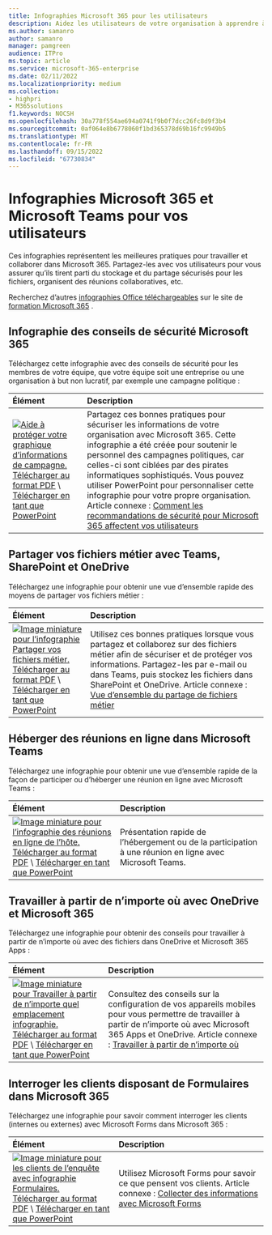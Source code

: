 ```yaml
---
title: Infographies Microsoft 365 pour les utilisateurs
description: Aidez les utilisateurs de votre organisation à apprendre à utiliser Microsoft 365 et Microsoft Teams avec ces infographies.
ms.author: samanro
author: samanro
manager: pamgreen
audience: ITPro
ms.topic: article
ms.service: microsoft-365-enterprise
ms.date: 02/11/2022
ms.localizationpriority: medium
ms.collection:
- highpri
- M365solutions
f1.keywords: NOCSH
ms.openlocfilehash: 30a778f554ae694a0741f9b0f7dcc26fc8d9f3b4
ms.sourcegitcommit: 0af064e8b6778060f1bd365378d69b16fc9949b5
ms.translationtype: MT
ms.contentlocale: fr-FR
ms.lasthandoff: 09/15/2022
ms.locfileid: "67730834"
---
```

# <a name="microsoft-365-and-microsoft-teams-infographics-for-your-users"></a>Infographies Microsoft 365 et Microsoft Teams pour vos utilisateurs

Ces infographies représentent les meilleures pratiques pour travailler et collaborer dans Microsoft 365. Partagez-les avec vos utilisateurs pour vous assurer qu’ils tirent parti du stockage et du partage sécurisés pour les fichiers, organisent des réunions collaboratives, etc.

Recherchez d’autres [infographies Office téléchargeables](https://support.microsoft.com/office/great-ways-to-work-with-office-6fe70269-b9a4-4ef0-a96e-7a5858b3bd5a) sur le site de [formation Microsoft 365](https://support.microsoft.com/training) .

## <a name="microsoft-365-security-tips-infographic"></a>Infographie des conseils de sécurité Microsoft 365

Téléchargez cette infographie avec des conseils de sécurité pour les membres de votre équipe, que votre équipe soit une entreprise ou une organisation à but non lucratif, par exemple une campagne politique :

| Élément | Description |
|:-----|:-----|
|[![Aide à protéger votre graphique d’informations de campagne.](../media/M365-Campaigns-WhatCanUsersDoToSecure-358x201.png)](https://download.microsoft.com/download/f/c/5/fc58bc0c-773a-4ac8-a232-6f986f61ef58/M365CampaignsWhatCanUsersDoToSecure.pdf) <br/> [Télécharger au format PDF](https://download.microsoft.com/download/f/c/5/fc58bc0c-773a-4ac8-a232-6f986f61ef58/M365CampaignsWhatCanUsersDoToSecure.pdf) \  [Télécharger en tant que PowerPoint](https://download.microsoft.com/download/f/c/5/fc58bc0c-773a-4ac8-a232-6f986f61ef58/M365CampaignsWhatCanUsersDoToSecure.pptx)| Partagez ces bonnes pratiques pour sécuriser les informations de votre organisation avec Microsoft 365. Cette infographie a été créée pour soutenir le personnel des campagnes politiques, car celles-ci sont ciblées par des pirates informatiques sophistiqués. Vous pouvez utiliser PowerPoint pour personnaliser cette infographie pour votre propre organisation. Article connexe : [Comment les recommandations de sécurité pour Microsoft 365 affectent vos utilisateurs](../business-premium/m365-campaigns-users.md)|

## <a name="share-your-business-files-with-teams-sharepoint-and-onedrive"></a>Partager vos fichiers métier avec Teams, SharePoint et OneDrive

Téléchargez une infographie pour obtenir une vue d’ensemble rapide des moyens de partager vos fichiers métier :
  
| Élément | Description |
|:-----|:-----|
|[![Image miniature pour l’infographie Partager vos fichiers métier.](../media/solutions-architecture-center/m365-smbscenarios-shareyourfiles-square.png)](https://go.microsoft.com/fwlink/?linkid=2079435) <br/> [Télécharger au format PDF](https://go.microsoft.com/fwlink/?linkid=2079435) \  [Télécharger en tant que PowerPoint](https://go.microsoft.com/fwlink/?linkid=2079438) | Utilisez ces bonnes pratiques lorsque vous partagez et collaborez sur des fichiers métier afin de sécuriser et de protéger vos informations. Partagez-les par e-mail ou dans Teams, puis stockez les fichiers dans SharePoint et OneDrive. Article connexe : [Vue d’ensemble du partage de fichiers métier](../business-video/overview-file-sharing.md)|

## <a name="host-online-meetings-in-microsoft-teams"></a>Héberger des réunions en ligne dans Microsoft Teams

Téléchargez une infographie pour obtenir une vue d’ensemble rapide de la façon de participer ou d’héberger une réunion en ligne avec Microsoft Teams :

| Élément | Description |
|:-----|:-----|
|[![Image miniature pour l’infographie des réunions en ligne de l’hôte.](../media/solutions-architecture-center/m365-smbscenarios-hostteammeetings-square.png)](https://go.microsoft.com/fwlink/?linkid=2078712) <br/> [Télécharger au format PDF](https://go.microsoft.com/fwlink/?linkid=2078712) \  [Télécharger en tant que PowerPoint](https://go.microsoft.com/fwlink/?linkid=2079515) | Présentation rapide de l’hébergement ou de la participation à une réunion en ligne avec Microsoft Teams. 

## <a name="work-from-anywhere-with-onedrive-and-microsoft-365"></a>Travailler à partir de n’importe où avec OneDrive et Microsoft 365

Téléchargez une infographie pour obtenir des conseils pour travailler à partir de n’importe où avec des fichiers dans OneDrive et Microsoft 365 Apps :

| Élément | Description |
|:-----|:-----|
|[![Image miniature pour Travailler à partir de n’importe quel emplacement infographie.](../media/solutions-architecture-center/m365-smbscenarios-workfromanywhere-square.png)](https://go.microsoft.com/fwlink/?linkid=2079451) <br/> [Télécharger au format PDF](https://go.microsoft.com/fwlink/?linkid=2079451) \  [Télécharger en tant que PowerPoint](https://go.microsoft.com/fwlink/?linkid=2079455) | Consultez des conseils sur la configuration de vos appareils mobiles pour vous permettre de travailler à partir de n’importe où avec Microsoft 365 Apps et OneDrive. Article connexe : [Travailler à partir de n’importe où](../business-video/work-from-anywhere.md)|

## <a name="survey-customers-with-forms-in-microsoft-365"></a>Interroger les clients disposant de Formulaires dans Microsoft 365

Téléchargez une infographie pour savoir comment interroger les clients (internes ou externes) avec Microsoft Forms dans Microsoft 365 :

| Élément | Description |
|:-----|:-----|
|[![Image miniature pour les clients de l’enquête avec infographie Formulaires.](../media/solutions-architecture-center/m365-smbscenarios-surveywithforms-square.png)](https://go.microsoft.com/fwlink/?linkid=2079526) <br/> [Télécharger au format PDF](https://go.microsoft.com/fwlink/?linkid=2079526) \  [Télécharger en tant que PowerPoint](https://go.microsoft.com/fwlink/?linkid=2079446) | Utilisez Microsoft Forms pour savoir ce que pensent vos clients. Article connexe : [Collecter des informations avec Microsoft Forms](https://support.microsoft.com/topic/collect-information-with-microsoft-forms-a55d6e0d-04f6-45b8-b05f-b141b8ecb4d5)|
